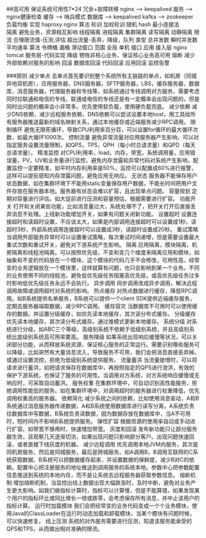 ##高可用
	保证系统可用性7*24
	冗余+故障转移
		nginx --> keepalived
		服务 --> nginx健康检查
		缓存 --> 哨兵模式
		数据库 --> keepalived
		kafka --> zookeeper
	负载均衡
		实现
			haproxy
			nginx
		算法
			轮训
			加权轮训
			随机
			hash
			最小连接法		
	隔离
		避免业务，资源相互影响
		线程隔离
		进程隔离
		集群隔离
		读写隔离
		动静隔离
	限流
		合理限流值-压测,评估
		超出流量-丢弃，降级，队列
		类型
			总并发数
			瞬时并发数
			平均速率
		算法
			令牌桶
			漏桶
			滑动窗口
		范围
			全局
			单机
			接口
		应用
			接入层
				nginx
				tomcat
			服务层-代码实现
	降级
		牺牲非核心业务，保证核心业务高可用
	熔断
		减少外部依赖对服务的影响
	回滚
		数据库回滚
		代码回滚
		应用回滚
	监控告警

###原则
	减少单点
		去单点首先要识别整个系统所有主链路的单点，如机房（同城异地双机房），应用服务器，DNS服务器，SFTP服务器，LBS，缓存服务器，数据库，消息服务器，代理服务器和专线等，如系统通过专线调用对方服务，需要考虑同时拉联通和电信的专线，联通或电信的专线还是有一定概率会出现问题的，但是同时出问题的概率会小非常多。优先使用软负载，使用硬负载兜底。
	减少依赖
		减少DNS依赖，减少远程服务依赖，DNS依赖可以尝试设置本地host，用工具给所有服务器推送最新的域名映射关系，通过本地缓存或近端服务减少RPC调用。
	限制循环
		避免无限死循环，导致CPU利用率百分百，可以设置for循环的最大循环次数，如最大循环1000次。
	控制流量
		避免异常流量对应用服务器产生影响，可以对指定服务设置流量限制，如QPS，TPS，QPH（每小时总请求量）和QPD（每天总请求量）。
	精准监控
		对CPU利用率，load，内存，带宽，系统调用量，应用错误量，PV，UV和业务量进行监控，避免内存泄露和异常代码对系统产生影响，配置监控一定要精准，如平时内存利用率是50%，监控可以配置成60%进行报警，这样可以提前感知内存泄露问题，避免应用无响应。
	无状态
		服务器不能保存用户状态数据，如在集群环境下不能用static变量保存用户数据，不能长时间把用户文件存放在服务器本地。服务器有状态会难以扩容，且出现单点问题。
	容量规划
		定期对容量进行评估。如大促前进行压测和容量预估，根据需要进行扩容。
	功能开关
		打开和关闭某些功能，比如消息量过大，系统处理不了，把开关打开后直接丢弃消息不处理。上线新功能增加开关，如果有问题关闭新功能。
	设置超时
		设置连接超时和读超时设置，不应该太大，如果是内部调用连接超时可以设置成1秒，读超时3秒，外部系统调用连接超时可以设置成3秒，读超时设置成20秒。
	重试策略
		当调用外部服务异常时可以设置重试策略，每次重试时间递增，但是需要设置最大重试次数和重试开关，避免对下游系统产生影响。
	隔离
		应用隔离，模块隔离，机房隔离和线程池隔离。可以按照优先级，不变和变几个维度来隔离应用和模块，如抽象和不变的代码放在一个模块，这个模块的代码几乎不会修改，可用性高，经常变的业务逻辑放在一个模块里，这样就算有问题，也只会影响到某一个业务。不同的业务使用不同的线程池，避免低优先级任务阻塞高优先级，或高优先级任务过多时影响低优先级任务永远不会执行。
	异步调用
		同步调用改成异步调用，解决远程调用故障或调用超时对系统的影响。
	热点缓存
		对热点数据进行缓存，降低RPC调用。如B系统提供名单服务，B系统可以提供一个client SDK提供近端缓存服务，定期去服务器端取数据，减少RPC调用。
	缓存容灾
		当数据库不可用时可以使用缓存的数据。并设置分级缓存，如优先读本地缓存，其次读分布式缓存。
	分级缓存
		优先读本地缓存，其次读分布式缓存。通过推模式更新本地缓存。
	系统分级
		对系统进行分级，如ABC三个等级，高级别系统不依赖于低级别系统，并且高级别系统比底级别系统高可用率要高。
	服务降级
		如果系统出现响应缓慢等状况，可以关闭部分功能，从而释放系统资源，保证核心服务的正常运行。需要识别哪些服务可以降级，比如突然有大量消息流入，导致服务不可用，我们会把消息直接丢弃掉。或通过设置流控，拒绝为低级别系统提供服务。
	流量蓄洪
		当流量陡增时，可以将请求进行蓄洪，如把请求保存在数据库中，再按照指定的QPS进行泄洪，有效的保护下游系统，也保证了服务的可用性。当调用对方系统，对方系统响应缓慢或无响应时，可采取自动蓄洪。
	服务权重
		在集群环境中，可自动识别高性能服务，拒绝调用性能低的服务。如在集群环境中，对调用超时的服务器进行权重降低，优先调用权重高的服务器。
	依赖简化
		减少系统之间的依赖，比如使用消息驱动，A和B系统通过消息服务器传递数据，A和B系统使用数据库进行读写分离，A系统负责往数据库中写数据，B系统负责读数据，因为数据存放在数据库中，当A不可用时，短时间内不影响B系统提供服务。
	弹性扩容
		根据资源的使用率自动或手动进行扩容。如带宽不够用时，快速增加带宽。
	灰度和回滚
		发布新功能只让部分服务器生效，且观察几天逐渐切流，如果出现问题只影响部分客户。出现问题快速回滚，或者直接下线灰度的机器。
	减少远程调用
		优先调用本地JVM内服务，其次是同机房服务，然后是同城服务，最后是跨城服务。如A调用B，B调用互联网的C系统获取数据，B系统可以把数据缓存起来，并设置数据的保鲜度，减少B对C的依赖。配置中心把注册服务的地址推送到调用服务的系统本地。参数中心把参数配置信息推送到系统的本地内存，而不是让系统去远程服务器获取参数信息。
	熔断机制
		增加熔断机制，当监控出线上数据出现大幅跌涨时，及时中断，避免对业务产生更大影响。如我们做指标计算时，指标可以计算慢，但是不能算错，如果发现某个用户的指标环比或同比增长一倍或跌零，会考虑保存所有消息，并中止该用户的指标计算。
	运行时加载模块
		我们会把经常变的业务代码变成一个个业务模块，使用Java的ClassLoader在运行时动态加载和卸载模块，当某个模块有问题时候，可以快速修复。
	线上压测
		系统的对外服务需要进行压测，知道该服务能承受的QPS和TPS，从而做出相对准确的限流。